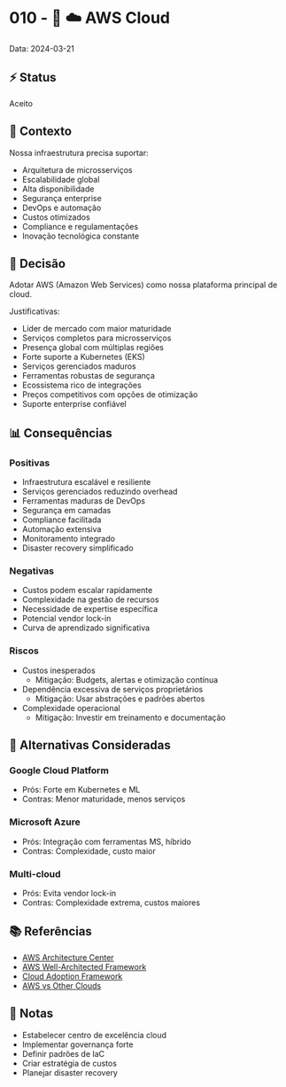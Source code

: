 # 010 - 📝 ☁️ AWS Cloud

Data: 2024-03-21

## ⚡ Status

Aceito

## 🎯 Contexto

Nossa infraestrutura precisa suportar:
- Arquitetura de microsserviços
- Escalabilidade global
- Alta disponibilidade
- Segurança enterprise
- DevOps e automação
- Custos otimizados
- Compliance e regulamentações
- Inovação tecnológica constante

## 🔨 Decisão

Adotar AWS (Amazon Web Services) como nossa plataforma principal de cloud.

Justificativas:
- Líder de mercado com maior maturidade
- Serviços completos para microsserviços
- Presença global com múltiplas regiões
- Forte suporte a Kubernetes (EKS)
- Serviços gerenciados maduros
- Ferramentas robustas de segurança
- Ecossistema rico de integrações
- Preços competitivos com opções de otimização
- Suporte enterprise confiável

## 📊 Consequências

### Positivas

- Infraestrutura escalável e resiliente
- Serviços gerenciados reduzindo overhead
- Ferramentas maduras de DevOps
- Segurança em camadas
- Compliance facilitada
- Automação extensiva
- Monitoramento integrado
- Disaster recovery simplificado

### Negativas

- Custos podem escalar rapidamente
- Complexidade na gestão de recursos
- Necessidade de expertise específica
- Potencial vendor lock-in
- Curva de aprendizado significativa

### Riscos

- Custos inesperados
  - Mitigação: Budgets, alertas e otimização contínua
- Dependência excessiva de serviços proprietários
  - Mitigação: Usar abstrações e padrões abertos
- Complexidade operacional
  - Mitigação: Investir em treinamento e documentação

## 🔄 Alternativas Consideradas

### Google Cloud Platform
- Prós: Forte em Kubernetes e ML
- Contras: Menor maturidade, menos serviços

### Microsoft Azure
- Prós: Integração com ferramentas MS, híbrido
- Contras: Complexidade, custo maior

### Multi-cloud
- Prós: Evita vendor lock-in
- Contras: Complexidade extrema, custos maiores

## 📚 Referências

- [AWS Architecture Center](https://aws.amazon.com/architecture/)
- [AWS Well-Architected Framework](https://aws.amazon.com/architecture/well-architected/)
- [Cloud Adoption Framework](https://aws.amazon.com/cloud-adoption-framework/)
- [AWS vs Other Clouds](https://aws.amazon.com/compare/)

## 📝 Notas

- Estabelecer centro de excelência cloud
- Implementar governança forte
- Definir padrões de IaC
- Criar estratégia de custos
- Planejar disaster recovery 